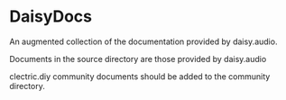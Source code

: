 # DaisyDocs
An augmented collection of the documentation provided by daisy.audio.

Documents in the source directory are those provided by daisy.audio

clectric.diy community documents should be added to the community directory.
